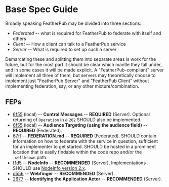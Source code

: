 # Base Spec Guide

Broadly speaking FeatherPub may be divided into three sections:

- _Federated_ -- what is required for FeatherPub to federate with itself and others
- _Client_ -- How a client can talk to a FeatherPub service
- _Server_ -- What is required to set up such a server

Demarcating these and splitting them into separate areas is work for the future, but for the most part it should be clear which mantle they fall under, and in some cases it will be made explicit. A "FeatherPub-compliant" server will implement all three of them, but servers may theoretically choose to implement just "FeatherPub Server" and "FeatherPub Client" without implementing federation, say, or any other mixture/combination.

## FEPs

- [6f55](../feps/6f55/index.md) (local) -- **Control Messages** -- **REQUIRED** (Server). Optional returning of `Operation` in a `202` SHOULD also be implemented.
- [6f55](../feps/8f9c/index.md) (local) -- **Audience Targeting (using the audience field)** -- **REQUIRED** (Federated).
- [67ff](https://codeberg.org/fediverse/fep/src/branch/main/fep/67ff/fep-67ff.md) -- **FEDERATION.md** -- **REQUIRED** (Federated). SHOULD contain information on how to federate with the service in question, sufficient for an implementer to get started. SHOULD be hosted in a prominent location that is easily findable within the code repo and/or the `.wellknown` path.
- [f1d5](https://codeberg.org/fediverse/fep/src/branch/main/fep/f1d5/fep-f1d5.md) -- **NodeInfo** -- **RECOMMENDED** (Server). Implementations SHOULD use [NodeInfo version 2.x](https://github.com/jhass/nodeinfo/blob/main/PROTOCOL.md).
- [d556](https://codeberg.org/fediverse/fep/src/branch/main/fep/d556/fep-d556.md) -- **Webfinger** -- **RECOMMENDED** (Server).
- [2677](https://codeberg.org/fediverse/fep/src/branch/main/fep/2677/fep-2677.md) -- **Identifying the Application Actor** -- **RECOMMENDED** (Server).
